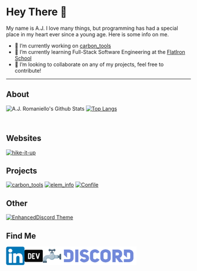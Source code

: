 # Hey There 👋 

My name is A.J. I love many things, but programming has had a special place in my heart ever since a young age. Here is some info on me.

- 🔭 I’m currently working on [carbon_tools](https://github.com/aj-rom/carbon_tools)
- 🌱 I’m currently learning Full-Stack Software Engineering at the [FlatIron School](https://flatironschool.com/)
- 👯 I’m looking to collaborate on any of my projects, feel free to contribute!

---

## About
![A.J. Romaniello's Github Stats](https://github-readme-stats.vercel.app/api?username=aj-rom&show_icons=true&theme=default)
[![Top Langs](https://github-readme-stats.vercel.app/api/top-langs/?username=aj-rom&layout=compact&theme=default)](https://github.com/anuraghazra/github-readme-stats)


<br>

## Websites
[![hike-it-up](https://github-readme-stats.vercel.app/api/pin/?username=aj-rom&repo=hike-it-up&theme=default)](https://github.com/aj-rom/hike-it-up)

## Projects
[![carbon_tools](https://github-readme-stats.vercel.app/api/pin/?username=aj-rom&repo=carbon_tools&theme=default)](https://github.com/aj-rom/carbon_tools)
[![elem_info](https://github-readme-stats.vercel.app/api/pin/?username=aj-rom&repo=elem_info&theme=default)](https://github.com/aj-rom/elem_info)
[![Confile](https://github-readme-stats.vercel.app/api/pin/?username=aj-rom&repo=Confile&theme=default)](https://github.com/aj-rom/Confile)

## Other
[![EnhancedDiscord Theme](https://github-readme-stats.vercel.app/api/pin/?username=aj-rom&repo=FadedLight-EnhancedDiscordTheme&theme=default)](https://github.com/aj-rom/FadedLight-EnhancedDiscordTheme)

## Find Me
<a href="https://linkedin.com/in/aj-romaniello/">
  <img align="left" alt="A.J. Romaniello | LinkedIn" height="50px" src="https://raw.githubusercontent.com/aj-rom/aj-rom/main/assets/linkedin.svg" />
</a>
<a href="https://dev.to/ajrom">
  <img align="left" alt="A.J. Romaniello | Dev.To" height="50px" src="https://raw.githubusercontent.com/aj-rom/aj-rom/main/assets/devto.svg" />
</a>
<a href="https://www.spigotmc.org/members/coachl_ck.786451/">
  <img align="left" alt="A.J. Romaniello | Spigot Dev" height="50px" src="https://raw.githubusercontent.com/aj-rom/aj-rom/main/assets/spigot.svg" />
</a>
<a href="https://discord.gg/kJWrjhM">
  <img align="left" alt="A.J.'s Discord Server" height="50px" src="https://raw.githubusercontent.com/aj-rom/aj-rom/main/assets/discord.svg" />
</a>
<br>
